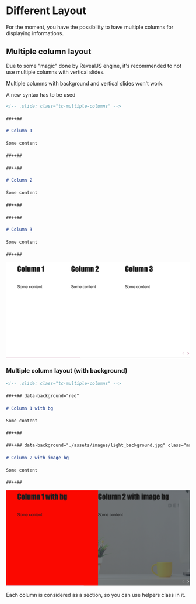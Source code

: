 # Different Layout

For the moment, you have the possibility to have multiple columns for displaying informations.

## Multiple column layout

Due to some "magic" done by RevealJS engine, it's recommended to not use multiple columns with vertical slides.

Multiple columns with background and vertical slides won't work.

A new syntax has to be used

```md
<!-- .slide: class="tc-multiple-columns" -->

##++##

# Column 1

Some content

##++##

##++##

# Column 2

Some content

##++##

##++##

# Column 3

Some content

##++##
```

![](./imgs/multiple-cols.png)

### Multiple column layout (with background)

```md
<!-- .slide: class="tc-multiple-columns" -->

##++## data-background="red"

# Column 1 with bg

Some content

##++##

##++## data-background="./assets/images/light_background.jpg" class="mask"

# Column 2 with image bg

Some content

##++##
```

![](./imgs/multiple-cols-bg.png)

Each column is considered as a section, so you can use helpers class in it.
